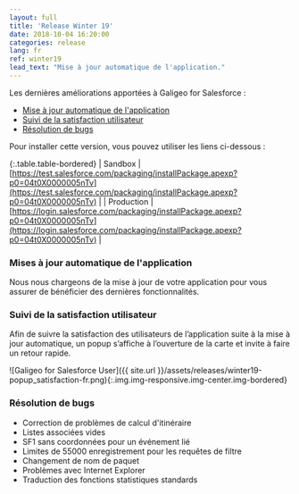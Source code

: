 ```yaml
---
layout: full
title: 'Release Winter 19'
date: 2018-10-04 16:20:00
categories: release
lang: fr
ref: winter19
lead_text: "Mise à jour automatique de l'application."
---
```


Les dernières améliorations apportées à Galigeo for Salesforce :

- [Mise à jour automatique de l'application](#mise-a-jour-automatique-de-lapplication)
- [Suivi de la satisfaction utilisateur](#suivi-de-la-satisfaction-utilisateur)
- [Résolution de bugs](#resolution-de-bugs)

Pour installer cette version, vous pouvez utiliser les liens ci-dessous :

{:.table.table-bordered}
| Sandbox  | [https://test.salesforce.com/packaging/installPackage.apexp?p0=04t0X0000005nTv](https://test.salesforce.com/packaging/installPackage.apexp?p0=04t0X0000005nTv) |
| Production  | [https://login.salesforce.com/packaging/installPackage.apexp?p0=04t0X0000005nTv](https://login.salesforce.com/packaging/installPackage.apexp?p0=04t0X0000005nTv) |

### Mises à jour automatique de l'application
Nous nous chargeons de la mise à jour de votre application pour vous assurer de bénéficier des dernières fonctionnalités.

### Suivi de la satisfaction utilisateur
Afin de suivre la satisfaction des utilisateurs de l’application suite à la mise à jour automatique, un popup s’affiche à l’ouverture de la carte et invite à faire un retour rapide.

![Galigeo for Salesforce User]({{ site.url }}/assets/releases/winter19-popup_satisfaction-fr.png){:.img.img-responsive.img-center.img-bordered}

### Résolution de bugs
- Correction de problèmes de calcul d'itinéraire
- Listes associées vides
- SF1 sans coordonnées pour un événement lié
- Limites de 55000 enregistrement pour les requêtes de filtre
- Changement de nom de paquet
- Problèmes avec Internet Explorer
- Traduction des fonctions statistiques standards